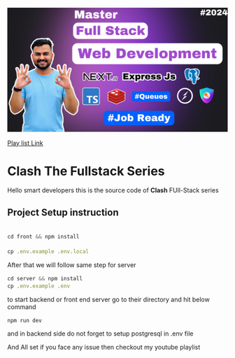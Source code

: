 ![Thumbnail](https://github.com/TusharVashishth/clash/blob/main/front/public/thumbnail.png)

[Play list Link](https://youtube.com/playlist?list=PL-MEZzrKlTU2Gb65OJlohYSLIWaTkEhFc&si=yk5lGfM49FcRaVha)

# Clash The Fullstack Series

Hello smart developers this is the source code of **Clash** FUll-Stack series

## Project Setup instruction

```js

cd front && npm install

cp .env.example .env.local

```
After that we will follow same step for server

```js
cd server && npm install
cp .env.example .env
```
to start backend or front end server go to their directory and hit below command 

```js
npm run dev
```

and in backend side do not forget to setup postgresql in .env file

And All set if you face any issue then checkout my youtube playlist
